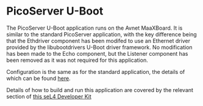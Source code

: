 <!--
     Copyright 2022, Capgemini Engineering

     SPDX-License-Identifier: BSD-2-Clause
-->

# PicoServer U-Boot

The PicoServer U-Boot application runs on the Avnet MaaXBoard. It is similar to the standard PicoServer application, with the key difference being that the Ethdriver component has been modifed to use an Ethernet driver provided by the libubootdrivers U-Boot driver framework. No modification has been made to the Echo component, but the Listener component has been removed as it was not required for this application.

Configuration is the same as for the standard application, the details of which can be found [here](https://github.com/sel4devkit/camkes/blob/master/apps/picoserver/README.md).

Details of how to build and run this application are covered by the relevant section of [this seL4 Developer Kit](https://github.com/sel4devkit/seL4-DevKit-Doc/blob/main/seL4-doc/src/uboot_driver_usage.md)
